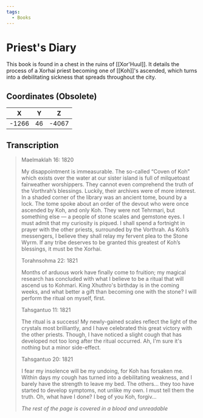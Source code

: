 ```yaml
---
tags:
  - Books
---
```

# Priest's Diary

This book is found in a chest in the ruins of [[Xor'Huul]]. It details the process of a Xorhai priest becoming one of [[Koh]]'s ascended, which turns into a debilitating sickness that spreads throughout the city.

## Coordinates (Obsolete)
| **X** | **Y** | **Z** |
| :---: | :---: | :---: |
| -1266 |  46   | -4067 |

## Transcription
> Maelmaklah 16: 1820
>
> My disappointment is immeasurable. The so-called “Coven of Koh” which exists over the water at our sister island is full of milquetoast fairweather worshippers. They cannot even comprehend the truth of the Vorthrah’s blessings. Luckily, their archives were of more interest. In a shaded corner of the library was an ancient tome, bound by a lock. The tome spoke about an order of the devout who were once ascended by Koh, and only Koh. They were not Tehrmari, but something else — a people of stone scales and gemstone eyes. I must admit that my curiosity is piqued. I shall spend a fortnight in prayer with the other priests, surrounded by the Vorthrah. As Koh’s messengers, I believe they shall relay my fervent plea to the Stone Wyrm. If any tribe deserves to be granted this greatest of Koh’s blessings, it must be the Xorhai.
>
> Torahnsohma 22: 1821
>
> Months of arduous work have finally come to fruition; my magical research has concluded with what I believe to be a ritual that will ascend us to Kohmari. King Xhuthro's birthday is in the coming weeks, and what better a gift than becoming one with the stone? I will perform the ritual on myself, first.
>
> Tahsgantuo 11: 1821
>
> The ritual is a success! My newly-gained scales reflect the light of the crystals most brilliantly, and I have celebrated this great victory with the other priests. Though, I have noticed a slight cough that has developed not too long after the ritual occurred. Ah, I'm sure it's nothing but a minor side-effect.
>
> Tahsgantuo 20: 1821
>
> I fear my insolence will be my undoing, for Koh has forsaken me. Within days my cough has turned into a debilitating weakness, and I barely have the strength to leave my bed. The others... they too have started to develop symptoms, not unlike my own. I must tell them the truth. Oh, what have I done? I beg of you Koh, forgiv...
>
> *The rest of the page is covered in a blood and unreadable*

